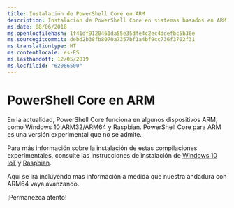 ```yaml
---
title: Instalación de PowerShell Core en ARM
description: Instalación de PowerShell Core en sistemas basados en ARM
ms.date: 08/06/2018
ms.openlocfilehash: 1f41df9120461da55e35dfe4c2ec4ddefbc5b36e
ms.sourcegitcommit: debd2b38fb8070a7357bf1a4bf9cc736f3702f31
ms.translationtype: HT
ms.contentlocale: es-ES
ms.lasthandoff: 12/05/2019
ms.locfileid: "62086500"
---
```

# <a name="powershell-core-on-arm"></a>PowerShell Core en ARM

En la actualidad, PowerShell Core funciona en algunos dispositivos ARM, como Windows 10 ARM32/ARM64 y Raspbian.
PowerShell Core para ARM es una versión experimental que no se admite.

Para más información sobre la instalación de estas compilaciones experimentales, consulte las instrucciones de instalación de [Windows 10 IoT](installing-powershell-core-on-windows.md#deploying-on-windows-iot) y [Raspbian](installing-powershell-core-on-linux.md#raspbian).

Aquí se irá incluyendo más información a medida que nuestra andadura con ARM64 vaya avanzando.

¡Permanezca atento!
